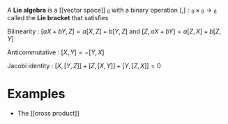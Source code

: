 A **Lie algebra** is a [[vector space]] $\mathfrak{g}$ with a binary operation $[,]: \mathfrak{g}\times\mathfrak{g}\to\mathfrak{g}$ called the **Lie bracket** that satisfies

Bilinearity
: $[aX+bY, Z] = a[X,Z] + b[Y,Z]$ and $[Z,aX+bY]=a[Z,X]+b[Z,Y]$

Anticommutative
: $[X,Y] = -[Y,X]$

Jacobi identity
: $[X, [Y,Z]] + [Z,[X,Y]] + [Y,[Z,X]]=0$

# Examples

* The [[cross product]]
